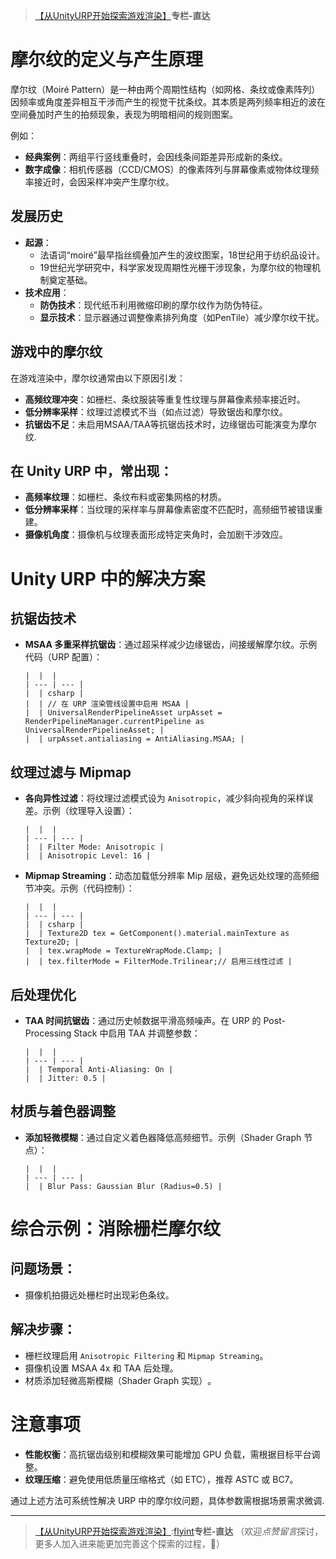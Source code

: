 > [【从UnityURP开始探索游戏渲染】](https://github.com)**专栏-直达**

# **摩尔纹的定义与产生原理**

摩尔纹（Moiré Pattern）是一种由两个周期性结构（如网格、条纹或像素阵列）因频率或角度差异相互干涉而产生的视觉干扰条纹。其本质是两列频率相近的波在空间叠加时产生的拍频现象，表现为明暗相间的规则图案‌。

例如：

* ‌**经典案例**‌：两组平行竖线重叠时，会因线条间距差异形成新的条纹‌。
* ‌**数字成像**‌：相机传感器（CCD/CMOS）的像素阵列与屏幕像素或物体纹理频率接近时，会因采样冲突产生摩尔纹‌。

## **发展历史**

* ‌**起源**‌：
  + 法语词“moiré”最早指丝绸叠加产生的波纹图案，18世纪用于纺织品设计‌。
  + 19世纪光学研究中，科学家发现周期性光栅干涉现象，为摩尔纹的物理机制奠定基础‌。
* ‌**技术应用**‌：
  + ‌**防伪技术**‌：现代纸币利用微缩印刷的摩尔纹作为防伪特征‌。
  + ‌**显示技术**‌：显示器通过调整像素排列角度（如PenTile）减少摩尔纹干扰‌。

## **游戏中的摩尔纹**

在游戏渲染中，摩尔纹通常由以下原因引发：

* ‌**高频纹理冲突**‌：如栅栏、条纹服装等重复性纹理与屏幕像素频率接近时‌。
* ‌**低分辨率采样**‌：纹理过滤模式不当（如点过滤）导致锯齿和摩尔纹‌。
* ‌**抗锯齿不足**‌：未启用MSAA/TAA等抗锯齿技术时，边缘锯齿可能演变为摩尔纹‌.

## 在 Unity URP 中，常出现：

* ‌**高频率纹理**‌：如栅栏、条纹布料或密集网格的材质‌。
* ‌**低分辨率采样**‌：当纹理的采样率与屏幕像素密度不匹配时，高频细节被错误重建‌。
* ‌**摄像机角度**‌：摄像机与纹理表面形成特定夹角时，会加剧干涉效应‌。

# **Unity URP 中的解决方案**

## 抗锯齿技术

* ‌**MSAA 多重采样抗锯齿**‌：通过超采样减少边缘锯齿，间接缓解摩尔纹‌。示例代码（URP 配置）：

  ```
  |  |  |
  | --- | --- |
  |  | csharp |
  |  | // 在 URP 渲染管线设置中启用 MSAA |
  |  | UniversalRenderPipelineAsset urpAsset = RenderPipelineManager.currentPipeline as UniversalRenderPipelineAsset; |
  |  | urpAsset.antialiasing = AntiAliasing.MSAA; |
  ```

## 纹理过滤与 Mipmap

* ‌**各向异性过滤**‌：将纹理过滤模式设为 `Anisotropic`，减少斜向视角的采样误差‌。示例（纹理导入设置）：

  ```
  |  |  |
  | --- | --- |
  |  | Filter Mode: Anisotropic |
  |  | Anisotropic Level: 16 |
  ```
* ‌**Mipmap Streaming**‌：动态加载低分辨率 Mip 层级，避免远处纹理的高频细节冲突‌。示例（代码控制）：

  ```
  |  |  |
  | --- | --- |
  |  | csharp |
  |  | Texture2D tex = GetComponent().material.mainTexture as Texture2D; |
  |  | tex.wrapMode = TextureWrapMode.Clamp; |
  |  | tex.filterMode = FilterMode.Trilinear;// 启用三线性过滤 |
  ```

## 后处理优化

* ‌**TAA 时间抗锯齿**‌：通过历史帧数据平滑高频噪声‌。在 URP 的 Post-Processing Stack 中启用 TAA 并调整参数：

  ```
  |  |  |
  | --- | --- |
  |  | Temporal Anti-Aliasing: On |
  |  | Jitter: 0.5 |
  ```

## 材质与着色器调整

* ‌**添加轻微模糊**‌：通过自定义着色器降低高频细节‌。示例（Shader Graph 节点）：

  ```
  |  |  |
  | --- | --- |
  |  | Blur Pass: Gaussian Blur (Radius=0.5) |
  ```

# **综合示例：消除栅栏摩尔纹**

## ‌**问题场景**‌：

* 摄像机拍摄远处栅栏时出现彩色条纹。

## ‌**解决步骤**‌：

* 栅栏纹理启用 `Anisotropic Filtering` 和 `Mipmap Streaming`‌。
* 摄像机设置 MSAA 4x 和 TAA 后处理‌。
* 材质添加轻微高斯模糊（Shader Graph 实现）‌。

# **注意事项**

* ‌**性能权衡**‌：高抗锯齿级别和模糊效果可能增加 GPU 负载，需根据目标平台调整‌。
* ‌**纹理压缩**‌：避免使用低质量压缩格式（如 ETC），推荐 ASTC 或 BC7‌。

通过上述方法可系统性解决 URP 中的摩尔纹问题，具体参数需根据场景需求微调‌.

---

> [【从UnityURP开始探索游戏渲染】](https://github.com):[flyint](https://tishengbao.com)**专栏-直达**
> （欢迎*点赞留言*探讨，更多人加入进来能更加完善这个探索的过程，🙏）
